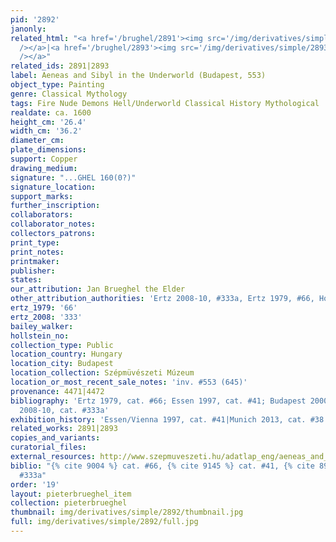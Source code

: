 ```yaml
---
pid: '2892'
janonly: 
related_html: "<a href='/brughel/2891'><img src='/img/derivatives/simple/2891/thumbnail.jpg'
  /></a>|<a href='/brughel/2893'><img src='/img/derivatives/simple/2893/thumbnail.jpg'
  /></a>"
related_ids: 2891|2893
label: Aeneas and Sibyl in the Underworld (Budapest, 553)
object_type: Painting
genre: Classical Mythology
tags: Fire Nude Demons Hell/Underworld Classical History Mythological
realdate: ca. 1600
height_cm: '26.4'
width_cm: '36.2'
diameter_cm: 
plate_dimensions: 
support: Copper
drawing_medium: 
signature: "...GHEL 160(0?)"
signature_location: 
support_marks: 
further_inscription: 
collaborators: 
collaborator_notes: 
collectors_patrons: 
print_type: 
print_notes: 
printmaker: 
publisher: 
states: 
our_attribution: Jan Brueghel the Elder
other_attribution_authorities: 'Ertz 2008-10, #333a, Ertz 1979, #66, Honig database'
ertz_1979: '66'
ertz_2008: '333'
bailey_walker: 
hollstein_no: 
collection_type: Public
location_country: Hungary
location_city: Budapest
location_collection: Szépmüvészeti Múzeum
location_or_most_recent_sale_notes: 'inv. #553 (645)'
provenance: 4471|4472
bibliography: 'Ertz 1979, cat. #66; Essen 1997, cat. #41; Budapest 2000, 29; Ertz
  2008-10, cat. #333a'
exhibition_history: 'Essen/Vienna 1997, cat. #41|Munich 2013, cat. #38'
related_works: 2891|2893
copies_and_variants: 
curatorial_files: 
external_resources: http://www.szepmuveszeti.hu/adatlap_eng/aeneas_and_sibyl_in_the_8585
biblio: "{% cite 9004 %} cat. #66, {% cite 9145 %} cat. #41, {% cite 8900 %} cat.
  #333a"
order: '19'
layout: pieterbrueghel_item
collection: pieterbrueghel
thumbnail: img/derivatives/simple/2892/thumbnail.jpg
full: img/derivatives/simple/2892/full.jpg
---
```

